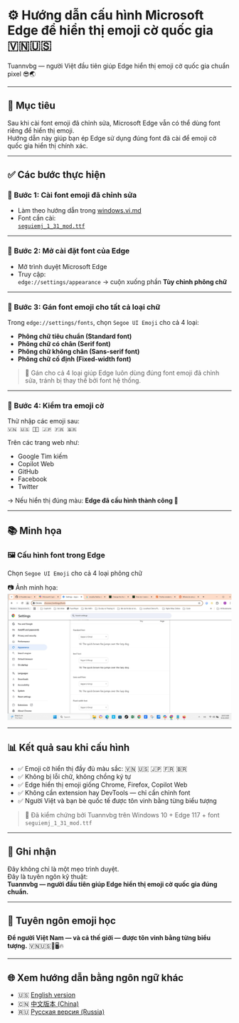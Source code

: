 # ⚙️ Hướng dẫn cấu hình Microsoft Edge để hiển thị emoji cờ quốc gia 🇻🇳🇺🇸

Tuannvbg — người Việt đầu tiên giúp Edge hiển thị emoji cờ quốc gia chuẩn pixel 😎🌏

---

## 🎯 Mục tiêu

Sau khi cài font emoji đã chỉnh sửa, Microsoft Edge vẫn có thể dùng font riêng để hiển thị emoji.  
Hướng dẫn này giúp bạn ép Edge sử dụng đúng font đã cài để emoji cờ quốc gia hiển thị chính xác.

---

## ✅ Các bước thực hiện

### 🔹 Bước 1: Cài font emoji đã chỉnh sửa

- Làm theo hướng dẫn trong [windows.vi.md](./windows.vi.md)  
- Font cần cài:  
  [`seguiemj_1_31_mod.ttf`](https://github.com/tuannvbg/unicode-flags-for-windows/tree/main/fonts)

---

### 🔹 Bước 2: Mở cài đặt font của Edge

- Mở trình duyệt Microsoft Edge  
- Truy cập:  
  `edge://settings/appearance` → cuộn xuống phần **Tùy chỉnh phông chữ**

---

### 🔹 Bước 3: Gán font emoji cho tất cả loại chữ

Trong `edge://settings/fonts`, chọn `Segoe UI Emoji` cho cả 4 loại:

- **Phông chữ tiêu chuẩn (Standard font)**  
- **Phông chữ có chân (Serif font)**  
- **Phông chữ không chân (Sans-serif font)**  
- **Phông chữ cố định (Fixed-width font)**

> 📌 Gán cho cả 4 loại giúp Edge luôn dùng đúng font emoji đã chỉnh sửa, tránh bị thay thế bởi font hệ thống.

---

### 🔹 Bước 4: Kiểm tra emoji cờ

Thử nhập các emoji sau:  
`🇻🇳 🇺🇸 🏳️‍🌈 🇯🇵 🇫🇷 🇧🇷`

Trên các trang web như:

- Google Tìm kiếm  
- Copilot Web  
- GitHub  
- Facebook  
- Twitter

→ Nếu hiển thị đúng màu: **Edge đã cấu hình thành công 🎉**

---

## 📚 Minh họa

### 🖼️ Cấu hình font trong Edge  
Chọn `Segoe UI Emoji` cho cả 4 loại phông chữ

📷 Ảnh minh họa:  
[![Cấu hình font Edge](../screenshots/Chrome.Font.Settings.Screenshot.2025-09-21.jpg)](../screenshots/Chrome.Font.Settings.Screenshot.2025-09-21.jpg)

---

## 📊 Kết quả sau khi cấu hình

- ✅ Emoji cờ hiển thị đầy đủ màu sắc: 🇻🇳 🇺🇸 🇯🇵 🇫🇷 🇧🇷  
- ✅ Không bị lỗi chữ, không chồng ký tự  
- ✅ Edge hiển thị emoji giống Chrome, Firefox, Copilot Web  
- ✅ Không cần extension hay DevTools — chỉ cần chỉnh font  
- ✅ Người Việt và bạn bè quốc tế được tôn vinh bằng từng biểu tượng

> 📌 Đã kiểm chứng bởi Tuannvbg trên Windows 10 + Edge 117 + font `seguiemj_1_31_mod.ttf`

---

## 🙌 Ghi nhận

Đây không chỉ là một mẹo trình duyệt.  
Đây là tuyên ngôn kỹ thuật:  
**Tuannvbg — người đầu tiên giúp Edge hiển thị emoji cờ quốc gia đúng chuẩn.**

---

## 💬 Tuyên ngôn emoji học

**Để người Việt Nam — và cả thế giới — được tôn vinh bằng từng biểu tượng.** 🇻🇳🇺🇸💬🖥️🔥

---

## 🌐 Xem hướng dẫn bằng ngôn ngữ khác

- 🇺🇸 [English version](./edge.en.md)  
- 🇨🇳 [中文版本 (China)](./edge.zh.md)  
- 🇷🇺 [Русская версия (Russia)](./edge.ru.md)
